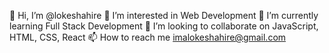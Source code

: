 👋 Hi, I’m @lokeshahire
👀 I’m interested in Web Development
🌱 I’m currently learning Full Stack Development
💞️ I’m looking to collaborate on JavaScript, HTML, CSS, React 
📫 How to reach me imalokeshahire@gmail.com
